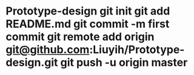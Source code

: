 # Prototype-design git init git add README.md git commit -m first commit git remote add origin git@github.com:Liuyih/Prototype-design.git git push -u origin master
